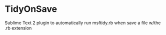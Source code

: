 TidyOnSave
==========

Sublime Text 2 plugin to automatically run msftidy.rb when save a file w/the .rb extension